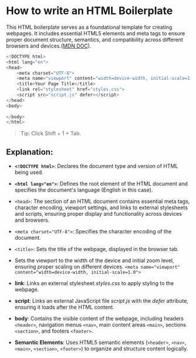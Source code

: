 # How to write an HTML Boilerplate

This HTML boilerplate serves as a foundational template for creating webpages. It includes essential HTML5 elements and meta tags to ensure proper document structure, semantics, and compatibility across different browsers and devices.([MDN DOC](https://developer.mozilla.org/en-US/docs/Learn/HTML/Introduction_to_HTML/Getting_started)).

```javascript
<!DOCTYPE html>
<html lang="en">
<head>
    <meta charset="UTF-8">
    <meta name="viewport" content="width=device-width, initial-scale=1.0">
    <title>Your Page Title</title>
    <link rel="stylesheet" href="styles.css">
    <script src="script.js" defer></script>
</head>
<body>
    
</body>
</html>
```
>Tip: Click Shift + 1 + Tab.
## Explanation:

* **`<!DOCTYPE html>`**: Declares the document type and version of HTML being used.

* **`<html lang="en">`**: Defines the root element of the HTML document and specifies the document's language (English in this case).

* `<head>`: The section of an HTML document contains essential meta tags, character encoding, viewport settings, and links to external stylesheets and scripts, ensuring proper display and functionality across devices and browsers.

* `<meta charset="UTF-8">`: Specifies the character encoding of the document.

* `<title>`: Sets the title of the webpage, displayed in the browser tab.
* Sets the viewport to the width of the device and initial zoom level, ensuring proper scaling on different devices.
`<meta name="viewport" content="width=device-width, initial-scale=1.0">`

* **link**: Links an external stylesheet *styles.css* to apply styling to the webpage.

* **script**: Links an external JavaScript file *script.js* with the *defer* attribute, ensuring it loads after the HTML content.

* **body**: Contains the visible content of the webpage, including headers `<header>`, navigation menus `<nav>`, main content areas `<main>`, sections `<section>`, and footers `<footer>`.

* **Semantic Elements**: Uses HTML5 semantic elements (`<header>`, `<nav>`, `<main>`, `<section>`, `<footer>`) to organize and structure content logically.
